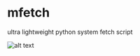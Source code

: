 # mfetch
ultra lightweight python system fetch script 

![alt text](https://please.dont-hack.me/7uu9aq4njnr58.png)

